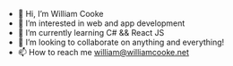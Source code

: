 - 👋 Hi, I’m William Cooke
- 👀 I’m interested in web and app development 
- 🌱 I’m currently learning C# && React JS
- 💞️ I’m looking to collaborate on anything and everything!
- 📫 How to reach me william@williamcooke.net

<!---
WillC33/WillC33 is a ✨ special ✨ repository because its `README.md` (this file) appears on your GitHub profile.
You can click the Preview link to take a look at your changes.
--->
